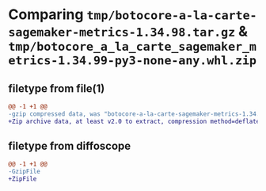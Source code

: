 # Comparing `tmp/botocore-a-la-carte-sagemaker-metrics-1.34.98.tar.gz` & `tmp/botocore_a_la_carte_sagemaker_metrics-1.34.99-py3-none-any.whl.zip`

## filetype from file(1)

```diff
@@ -1 +1 @@
-gzip compressed data, was "botocore-a-la-carte-sagemaker-metrics-1.34.98.tar", last modified: Sat May  4 01:01:41 2024, max compression
+Zip archive data, at least v2.0 to extract, compression method=deflate
```

## filetype from diffoscope

```diff
@@ -1 +1 @@
-GzipFile
+ZipFile
```


